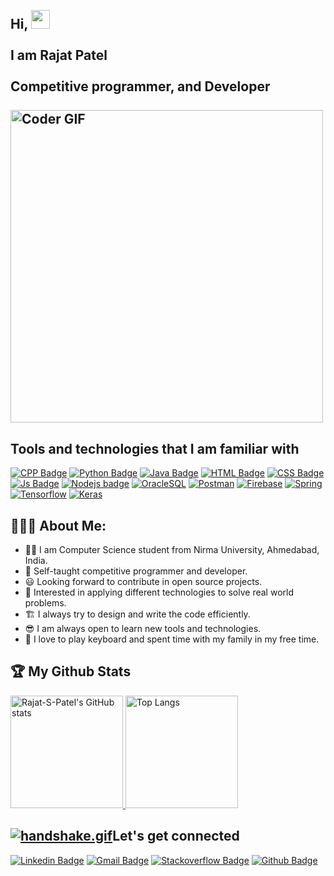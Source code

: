 <h2 align="left">
 <abc>
  <br>Hi, <img src="https://user-images.githubusercontent.com/42378118/110234147-e3259600-7f4e-11eb-95be-0c4047144dea.gif" width="30"><br>
  <br> I am Rajat Patel<br>
  <br>Competitive programmer, and Developer<br>
  <br>
    <img src="https://media.giphy.com/media/SWoSkN6DxTszqIKEqv/giphy.gif" alt="Coder GIF" width="500">
 </abc>
</h2>

<h2 align="left">Tools and technologies that I am familiar with</h2>

[![CPP Badge](https://img.shields.io/badge/C%2B%2B-00599C?style=for-the-badge&logo=c%2B%2B&logoColor=white)](https://www.cplusplus.com/info/) [![Python Badge](https://img.shields.io/badge/Python-FFD43B?style=for-the-badge&logo=python&logoColor=darkgreen)](https://www.python.org/) [![Java Badge](https://img.shields.io/badge/Java-ED8B00?style=for-the-badge&logo=java&logoColor=white)](https://www.oracle.com/java/technologies/) [![HTML Badge](https://img.shields.io/badge/HTML5-E34F26?style=for-the-badge&logo=html5&logoColor=white)](https://www.w3schools.com/html/) [![CSS Badge](https://img.shields.io/badge/CSS-239120?&style=for-the-badge&logo=css3&logoColor=white)](https://www.w3schools.com/css/) [![Js Badge](https://img.shields.io/badge/JavaScript-F7DF1E?style=for-the-badge&logo=javascript&logoColor=black)](https://developer.mozilla.org/en-US/docs/Web/JavaScript) [![Nodejs badge](https://img.shields.io/badge/Node.js-43853D?style=for-the-badge&logo=node-dot-js&logoColor=white)](https://nodejs.org) [![OracleSQL](https://img.shields.io/badge/Oracle-F80000?style=for-the-badge&logo=oracle&logoColor=black)](https://www.oracle.com/in/database/technologies/appdev/sql.html) [![Postman](https://img.shields.io/badge/Postman-FF6C37?style=for-the-badge&logo=Postman&logoColor=white)](https://www.postman.com/) [![Firebase](https://img.shields.io/badge/firebase-ffca28?style=for-the-badge&logo=firebase&logoColor=black)](https://firebase.google.com/) [![Spring](https://img.shields.io/badge/Spring-6DB33F?style=for-the-badge&logo=spring&logoColor=white)](https://spring.io/) [![Tensorflow](https://img.shields.io/badge/TensorFlow-FF6F00?style=for-the-badge&logo=TensorFlow&logoColor=white)](https://www.tensorflow.org/) [![Keras](https://img.shields.io/badge/Keras-D00000?style=for-the-badge&logo=Keras&logoColor=white)](https://keras.io/)

<h2 align="left">👨🏻‍💻 About Me:</h2>

- 👨‍🎓&nbsp;I am Computer Science student from Nirma University, Ahmedabad, India.
- 🎯&nbsp;Self-taught competitive programmer and developer.
- 😃&nbsp;Looking forward to contribute in open source projects.
- 🧮&nbsp;Interested in applying different technologies to solve real world problems.
- 🏗&nbsp;I always try to design and write the code efficiently.
- 😎&nbsp;I am always open to learn new tools and technologies.
- 🎹&nbsp;I love to play keyboard and spent time with my family in my free time.

## 🏆&nbsp;My Github Stats

<p>
<a href="https://github.com/Rajat-S-Patel">
  <img height="180em" alt="Rajat-S-Patel's GitHub stats" src="https://github-readme-stats.vercel.app/api?username=Rajat-S-Patel&show_icons=true&theme=tokyonight" />
  <img height="180em" alt="Top Langs" src="https://github-readme-stats.vercel.app/api/top-langs/?username=Rajat-S-Patel&layout=compact&theme=tokyonight"/>
</p>

## [![handshake.gif](https://s4.gifyu.com/images/handshake.gif)](https://gifyu.com/image/Zy2f)Let's get connected

[![Linkedin Badge](https://img.shields.io/badge/LinkedIn-0077B5?style=for-the-badge&logo=linkedin&logoColor=white)](https://www.linkedin.com/in/rajat-s-patel) [![Gmail Badge](https://img.shields.io/badge/Gmail-D14836?style=for-the-badge&logo=gmail&logoColor=white)](mailto:patelrajat2000@gmail.com) [![Stackoverflow Badge](https://img.shields.io/badge/Stack_Overflow-FE7A16?style=for-the-badge&logo=stack-overflow&logoColor=white)](https://stackoverflow.com/users/10218559/rajat-s-patel) [![Github Badge](https://img.shields.io/badge/GitHub-100000?style=for-the-badge&logo=github&logoColor=white)](https://github.com/Rajat-S-Patel)